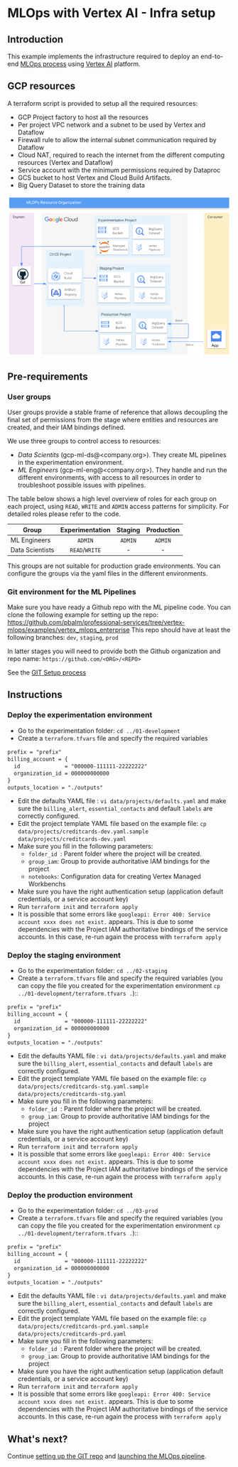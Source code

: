 # MLOps with Vertex AI - Infra setup

## Introduction
This example implements the infrastructure required to deploy an end-to-end [MLOps process](https://services.google.com/fh/files/misc/practitioners_guide_to_mlops_whitepaper.pdf) using [Vertex AI](https://cloud.google.com/vertex-ai) platform.


##  GCP resources
A terraform script is provided to setup all the required resources:

- GCP Project factory to host all the resources
- Per project VPC network and a subnet to be used by Vertex and Dataflow
- Firewall rule to allow the internal subnet communication required by Dataflow
- Cloud NAT, required to reach the internet from the different computing resources (Vertex and Dataflow)
- Service account with the minimum permissions required by Dataproc
- GCS bucket to host Vertex and Cloud Build Artifacts.
- Big Query Dataset to store the training data

![MLOps projects organization](./images/mlops_projects.png "MLOps projects organization")

## Pre-requirements

### User groups

User groups provide a stable frame of reference that allows decoupling the final set of permissions from the stage where entities and resources are created, and their IAM bindings defined.

We use three groups to control access to resources:

- *Data Scientits* (gcp-ml-ds@<company.org>). They create ML pipelines in the experimentation environment.
- *ML Engineers* (gcp-ml-eng@<company.org>). They handle and run the different environments, with access to all resources in order to troubleshoot possible issues with pipelines. 

The table below shows a high level overview of roles for each group on each project, using `READ`, `WRITE` and `ADMIN` access patterns for simplicity. For detailed roles please refer to the code.

|Group|Experimentation|Staging|Production|
|-|:-:|:-:|:-:|
|ML Engineers|`ADMIN`|`ADMIN`|`ADMIN`|
|Data Scientists|`READ`/`WRITE`|-|-|-|

This groups are not suitable for production grade environments. You can configure the groups via the yaml files in the different environments. 

### Git environment for the ML Pipelines

Make sure you have ready a Github repo with the ML pipeline code. 
You can clone the following example for setting up the repo: https://github.com/pbalm/professional-services/tree/vertex-mlops/examples/vertex_mlops_enterprise
This repo should have at least the following branches: `dev`, `staging`, `prod`

In latter stages you will need to provide both the Github organization and repo name:
`https://github.com/<ORG>/<REPO>`

See the [GIT Setup process](./GIT_SETUP.md)

##  Instructions


###  Deploy the experimentation environment

- Go to the experimentation folder: `cd ../01-development`
- Create a `terraform.tfvars` file and specify the required variables

```tfm
prefix = "prefix"
billing_account = {
  id              = "000000-111111-22222222"
  organization_id = 000000000000
}
outputs_location = "./outputs"
```
- Edit the defaults YAML file :  `vi data/projects/defaults.yaml` and make sure the `billing_alert`, `essential_contacts` and default `labels` are correctly configured.
- Edit the project template YAML file based on the example file: `cp data/projects/creditcards-dev.yaml.sample data/projects/creditcards-dev.yaml` 
- Make sure you fill in the following parameters:
  - `folder_id `: Parent folder where the project will be created.
  - `group_iam`: Group to provide authoritative IAM bindings for the project
  - `notebooks`: Configuration data for creating Vertex Managed Workbenchs
- Make sure you have the right authentication setup (application default credentials, or a service account key)
- Run `terraform init` and `terraform apply`
- It is possible that some errors like `googleapi: Error 400: Service account xxxx does not exist.` appears. This is due to some dependencies with the Project IAM authoritative bindings of the service accounts. In this case, re-run again the process with `terraform apply`



###  Deploy the staging environment

- Go to the experimentation folder: `cd ../02-staging`
- Create a `terraform.tfvars` file and specify the required variables (you can copy the file you created for the experimentation environment `cp ../01-development/terraform.tfvars .`)::

```tfm
prefix = "prefix"
billing_account = {
  id              = "000000-111111-22222222"
  organization_id = 000000000000
}
outputs_location = "./outputs"
```
- Edit the defaults YAML file :  `vi data/projects/defaults.yaml` and make sure the `billing_alert`, `essential_contacts` and default `labels` are correctly configured.
- Edit the project template YAML file based on the example file: `cp data/projects/creditcards-stg.yaml.sample data/projects/creditcards-stg.yaml` 
- Make sure you fill in the following parameters:
  - `folder_id `: Parent folder where the project will be created.
  - `group_iam`: Group to provide authoritative IAM bindings for the project
- Make sure you have the right authentication setup (application default credentials, or a service account key)
- Run `terraform init` and `terraform apply`
- It is possible that some errors like `googleapi: Error 400: Service account xxxx does not exist.` appears. This is due to some dependencies with the Project IAM authoritative bindings of the service accounts. In this case, re-run again the process with `terraform apply`


###  Deploy the production environment

- Go to the experimentation folder: `cd ../03-prod`
- Create a `terraform.tfvars` file and specify the required variables (you can copy the file you created for the experimentation environment `cp ../01-development/terraform.tfvars .`)::

```tfm
prefix = "prefix"
billing_account = {
  id              = "000000-111111-22222222"
  organization_id = 000000000000
}
outputs_location = "./outputs"
```
- Edit the defaults YAML file :  `vi data/projects/defaults.yaml` and make sure the `billing_alert`, `essential_contacts` and default `labels` are correctly configured.
- Edit the project template YAML file based on the example file: `cp data/projects/creditcards-prd.yaml.sample data/projects/creditcards-prd.yaml` 
- Make sure you fill in the following parameters:
  - `folder_id `: Parent folder where the project will be created.
  - `group_iam`: Group to provide authoritative IAM bindings for the project
- Make sure you have the right authentication setup (application default credentials, or a service account key)
- Run `terraform init` and `terraform apply`
- It is possible that some errors like `googleapi: Error 400: Service account xxxx does not exist.` appears. This is due to some dependencies with the Project IAM authoritative bindings of the service accounts. In this case, re-run again the process with `terraform apply`


##  What's next?
Continue [setting up the GIT repo](./GIT_SETUP.md) and [launching the MLOps pipeline](./MLOPS.md).
